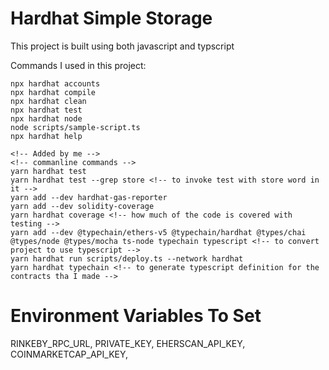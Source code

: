 # Hardhat Simple Storage

This project is built using both javascript and typscript

Commands I used in this project:

```shell
npx hardhat accounts
npx hardhat compile
npx hardhat clean
npx hardhat test
npx hardhat node
node scripts/sample-script.ts
npx hardhat help
```
```shell
<!-- Added by me -->
<!-- commanline commands -->
yarn hardhat test
yarn hardhat test --grep store <!-- to invoke test with store word in it -->
yarn add --dev hardhat-gas-reporter
yarn add --dev solidity-coverage
yarn hardhat coverage <!-- how much of the code is covered with testing -->
yarn add --dev @typechain/ethers-v5 @typechain/hardhat @types/chai @types/node @types/mocha ts-node typechain typescript <!-- to convert project to use typescript -->
yarn hardhat run scripts/deploy.ts --network hardhat
yarn hardhat typechain <!-- to generate typescript definition for the contracts tha I made -->
```

# Environment Variables To Set
RINKEBY_RPC_URL,
PRIVATE_KEY,
EHERSCAN_API_KEY,
COINMARKETCAP_API_KEY,
